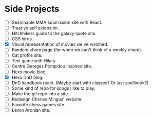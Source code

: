 # Side Projects

- [ ] Searchable MMA submission site with React.
- [ ] Treat yo self extension.
- [ ] Hitchhikers guide to the galaxy quote site.
- [ ] CSS birds.
- [x] Visual representation of movies we've watched.
- [ ] Random chore page (for when we can't think of a weekly chore).
- [ ] Cat profile site.
- [ ] Text game with Hilary.
- [ ] Centre Georges Pompidou inspired site.
- [ ] Hexo movie blog.
- [x] Hexo DnD blog.
- [ ] DnD handbook react. (Maybe start with classes? Or just spellbook?)
- [ ] Some kind of repo for songs I like to play.
- [ ] Make the gif repo into a site.
- [ ] Redesign Charles Mingus' website.
- [ ] Favorite chess games site.
- [ ] Levon Aronian site.